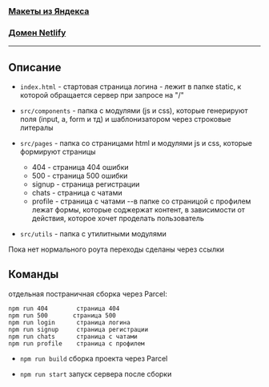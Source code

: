 ### [Макеты из Яндекса](https://www.figma.com/file/24EUnEHGEDNLdOcxg7ULwV/Chat)

### [Домен Netlify](https://festive-allen-5ecf6b.netlify.app)

---

## Описание

- `index.html` - стартовая страница логина - лежит в папке static, к которой обращается сервер при запросе на "/"

- `src/components` - папка с модулями (js и css), которые генерируют поля (input, a, form и тд) и шаблонизатором через строковые литералы
- `src/pages` - папка со страницами html и модулями js и css, которые формируют страницы
	- 404 - страница 404 ошибки
	- 500 - страница 500 ошибки
	- signup - страница регистрации
	- chats - страница с чатами
	- profile - страница с чатами
    --в папке со страницой с профилем лежат формы, которые соджержат контент, в зависимости от действия, которое хочет проделать пользователь
- `src/utils` - папка с утилитными модулями

Пока нет нормального роута переходы сделаны через ссылки

## Команды

отдельная постраничная сборка через Parcel:

	npm run 404        страница 404
	npm run 500       страница 500
	npm run login      страница логина
	npm run signup     страница регистрации
	npm run chats      страница с чатами
	npm run profile    страница с профилем

- `npm run build`        сборка проекта через Parcel

- `npm run start`       запуск сервера после сборки